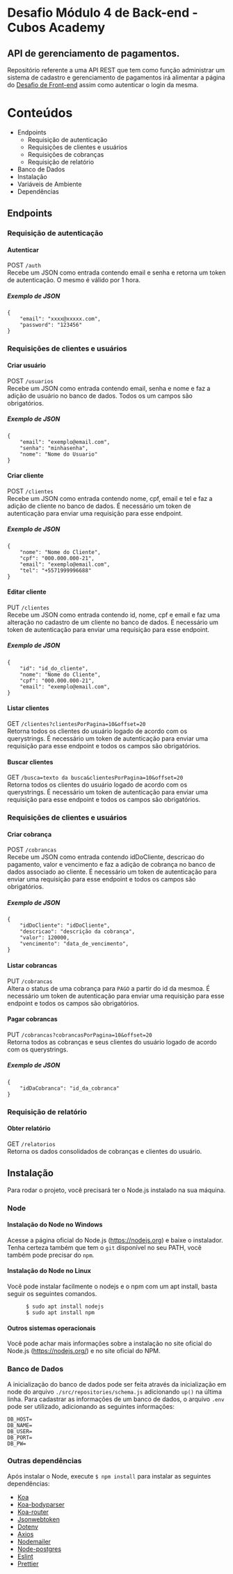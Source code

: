 # Desafio Módulo 4 de Back-end - Cubos Academy

## API de gerenciamento de pagamentos.

Repositório referente a uma API REST que tem como função administrar um sistema de cadastro e gerenciamento de pagamentos irá alimentar a página do [Desafio de Front-end](https://github.com/buxexalg/desafio-modulo4-frontend) assim como autenticar o login da mesma.

# Conteúdos

-   Endpoints
    -   Requisição de autenticação
    -   Requisições de clientes e usuários
    -   Requisições de cobranças
    -   Requisição de relatório
-   Banco de Dados
-   Instalação
-   Variáveis de Ambiente
-   Dependências

## Endpoints

### Requisição de autenticação

#### Autenticar

POST `/auth`\
Recebe um JSON como entrada contendo email e senha e retorna um token de autenticação. O mesmo é válido por 1 hora.

##### Exemplo de JSON

```JS
{
	"email": "xxxx@xxxxx.com",
	"password": "123456"
}
```

### Requisições de clientes e usuários

#### Criar usuário

POST `/usuarios`\
Recebe um JSON como entrada contendo email, senha e nome e faz a adição de usuário no banco de dados. Todos os um campos são obrigatórios.

##### Exemplo de JSON

```JS
{
	"email": "exemplo@email.com",
    "senha": "minhasenha",
    "nome": "Nome do Usuario"
}
```

#### Criar cliente

POST `/clientes`\
Recebe um JSON como entrada contendo nome, cpf, email e tel e faz a adição de cliente no banco de dados. É necessário um token de autenticação para enviar uma requisição para esse endpoint.

##### Exemplo de JSON

```JS
{
    "nome": "Nome do Cliente",
    "cpf": "000.000.000-21",
    "email": "exemplo@email.com",
    "tel": "+5571999996688"
}
```

#### Editar cliente

PUT `/clientes`\
Recebe um JSON como entrada contendo id, nome, cpf e email e faz uma alteração no cadastro de um cliente no banco de dados. É necessário um token de autenticação para enviar uma requisição para esse endpoint.

##### Exemplo de JSON

```JS
{
	"id": "id_do_cliente",
    "nome": "Nome do Cliente",
    "cpf": "000.000.000-21",
    "email": "exemplo@email.com",
}
```

#### Listar clientes

GET `/clientes?clientesPorPagina=10&offset=20`\
Retorna todos os clientes do usuário logado de acordo com os querystrings. É necessário um token de autenticação para enviar uma requisição para esse endpoint e todos os campos são obrigatórios.

#### Buscar clientes

GET `/busca=texto da busca&clientesPorPagina=10&offset=20`\
Retorna todos os clientes do usuário logado de acordo com os querystrings. É necessário um token de autenticação para enviar uma requisição para esse endpoint e todos os campos são obrigatórios.

### Requisições de clientes e usuários

#### Criar cobrança

POST `/cobrancas`\
Recebe um JSON como entrada contendo idDoCliente, descricao do pagamento, valor e vencimento e faz a adição de cobrança no banco de dados associado ao cliente. É necessário um token de autenticação para enviar uma requisição para esse endpoint e todos os campos são obrigatórios.

##### Exemplo de JSON

```JS
{
    "idDoCliente": "idDoCliente",
    "descricao": "descrição da cobrança",
    "valor": 120000,
    "vencimento": "data_de_vencimento",
}
```

#### Listar cobrancas

PUT `/cobrancas`\
Altera o status de uma cobrança para `PAGO` a partir do id da mesmoa. É necessário um token de autenticação para enviar uma requisição para esse endpoint e todos os campos são obrigatórios.

#### Pagar cobrancas

PUT `/cobrancas?cobrancasPorPagina=10&offset=20`\
Retorna todos as cobranças e seus clientes do usuário logado de acordo com os querystrings.

##### Exemplo de JSON

```JS
{
    "idDaCobranca": "id_da_cobranca"
}
```

### Requisição de relatório

#### Obter relatório

GET `/relatorios`\
Retorna os dados consolidados de cobranças e clientes do usuário.

## Instalação

Para rodar o projeto, você precisará ter o Node.js instalado na sua máquina.

### Node

#### Instalação do Node no Windows

Acesse a página oficial do Node.js (https://nodejs.org) e baixe o instalador. Tenha certeza também que tem o `git` disponível no seu PATH, você também pode precisar do `npm`.

#### Instalação do Node no Linux

Você pode instalar facilmente o nodejs e o npm com um apt install, basta seguir os seguintes comandos.

          $ sudo apt install nodejs
          $ sudo apt install npm

#### Outros sistemas operacionais

Você pode achar mais informações sobre a instalação no site oficial do Node.js (https://nodejs.org/) e no site oficial do NPM.

### Banco de Dados

A inicialização do banco de dados pode ser feita através da inicialização em node do arquivo `./src/repositories/schema.js` adicionando `up()` na última linha. Para cadastrar as informações de um banco de dados, o arquivo `.env` pode ser utilizado, adicionando as seguintes informações:

```
DB_HOST=
DB_NAME=
DB_USER=
DB_PORT=
DB_PW=
```

### Outras dependências

Após instalar o Node, execute `$ npm install` para instalar as seguintes dependências:

-   [Koa](https://koajs.com/)
-   [Koa-bodyparser](https://www.npmjs.com/package/koa-bodyparser)
-   [Koa-router](https://www.npmjs.com/package/koa-router)
-   [Jsonwebtoken](https://www.npmjs.com/package/jsonwebtoken)
-   [Dotenv](https://www.npmjs.com/package/dotenv)
-   [Axios](https://www.npmjs.com/package/axios)
-   [Nodemailer](www.npmjs.com/package/nodemailer)
-   [Node-postgres](https://www.npmjs.com/package/pg)
-   [Eslint](https://www.npmjs.com/package/eslint)
-   [Prettier](https://www.npmjs.com/package/prettier)